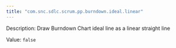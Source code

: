 ```yaml
---
title: "com.snc.sdlc.scrum.pp.burndown.ideal.linear"
---
```


Description: Draw Burndown Chart ideal line as a linear straight line

Value: `false`